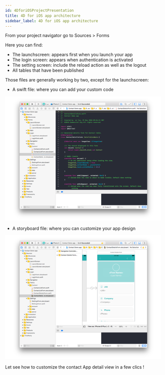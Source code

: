 ```yaml
---
id: 4DforiOSProjectPresentation
title: 4D for iOS app architecture
sidebar_label: 4D for iOS app architecture
---
```


From your project navigator go to Sources > Forms

Here you can find:

* The launchscreen: appears first when you launch your app
* The login screen: appears when authentication is activated
* The setting screen: include the reload action as well as the logout
* All tables that have been published


Those files are generally working by two, except for the launchscreen:
* A swift file: where you can add your custom code

![alt-text](assets/OpenYourProjectWithXcode/swift-file-Xcode-4D-for-iOS.png)


* A storyboard file: where you can customize your app design

![alt-text](assets/OpenYourProjectWithXcode/storyboard-file-Xcode-4D-for-iOS.png)

Let see how to customize the contact App detail view in a few clics !


